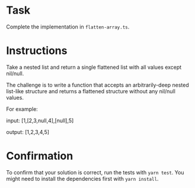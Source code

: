 # Task

Complete the implementation in `flatten-array.ts`.

# Instructions

Take a nested list and return a single flattened list with all values except nil/null.

The challenge is to write a function that accepts an arbitrarily-deep nested list-like structure and returns a flattened structure without any nil/null values.

For example:

input: [1,[2,3,null,4],[null],5]

output: [1,2,3,4,5]

# Confirmation

To confirm that your solution is correct, run the tests with `yarn test`.
You might need to install the dependencies first with `yarn install`.
